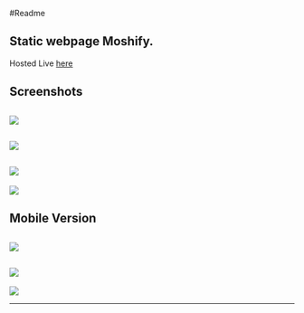 #Readme

## Static webpage Moshify.

Hosted Live [here](https://main--stellular-platypus-3accab.netlify.app/)


## Screenshots

![](/images/screenshot1.png)
---
![](/images/screenshot2.png)
---
![](/images/screenshot3.png)
---
![](/images/screenshot4.png)

## Mobile Version

![](/images/screenshot5.jpeg)
---
![](/images/screenshot6.jpeg)
---
![](/images/screenshot7.jpeg)

---

